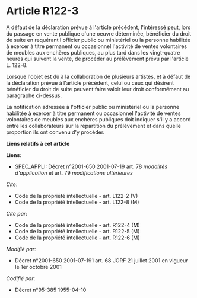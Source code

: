# Article R122-3

A défaut de la déclaration prévue à l'article précédent, l'intéressé peut, lors du passage en vente publique d'une oeuvre
déterminée, bénéficier du droit de suite en requérant l'officier public ou ministériel ou la personne habilitée à exercer à
titre permanent ou occasionnel l'activité de ventes volontaires de meubles aux enchères publiques, au plus tard dans les
vingt-quatre heures qui suivent la vente, de procéder au prélèvement prévu par l'article L. 122-8.

Lorsque l'objet est dû à la collaboration de plusieurs artistes, et à défaut de la déclaration prévue à l'article précédent,
celui ou ceux qui désirent bénéficier du droit de suite peuvent faire valoir leur droit conformément au paragraphe ci-dessus.

La notification adressée à l'officier public ou ministériel ou la personne habilitée à exercer à titre permanent ou
occasionnel l'activité de ventes volontaires de meubles aux enchères publiques doit indiquer s'il y a accord entre les
collaborateurs sur la répartition du prélèvement et dans quelle proportion ils ont convenu d'y procéder.

**Liens relatifs à cet article**

**Liens**:

  - SPEC_APPLI: Décret n°2001-650 2001-07-19 art. 78 *modalités d'application* et art. 79 *modifications ultérieures*

_Cite_:

  - Code de la propriété intellectuelle - art. L122-2 (V)
  - Code de la propriété intellectuelle - art. L122-8 (M)

_Cité par_:

  - Code de la propriété intellectuelle - art. R122-4 (M)
  - Code de la propriété intellectuelle - art. R122-5 (M)
  - Code de la propriété intellectuelle - art. R122-6 (M)

_Modifié par_:

  - Décret n°2001-650 2001-07-191 art. 68 JORF 21 juillet 2001 en vigueur le 1er octobre 2001

_Codifié par_:

  - Décret n°95-385 1955-04-10
